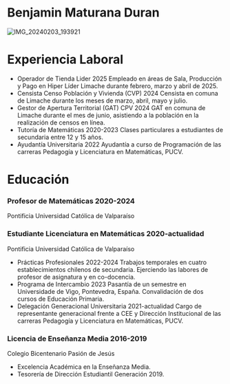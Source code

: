 <h1> Benjamin Maturana Duran </h1>

![IMG_20240203_193921](https://github.com/user-attachments/assets/bcd1897f-b829-40fb-b046-1d4fcea29ada)

# Experiencia Laboral
* Operador de Tienda Lider 2025
Empleado en áreas de Sala, Producción y Pago en Hiper Líder Limache durante febrero, marzo y abril de 2025.
* Censista Censo Población y Vivienda (CVP) 2024
Censista en comuna de Limache durante los meses de marzo, abril, mayo y julio.
* Gestor de Apertura Territorial (GAT) CPV 2024
GAT en comuna de Limache durante el mes de junio, asistiendo a la población en la realización de censos en línea.
* Tutoría de Matemáticas 2020-2023
Clases particulares a estudiantes de secundaria entre 12 y 15 años.
* Ayudantía Universitaria 2022
Ayudantía a curso de Programación de las carreras Pedagogía y Licenciatura en Matemáticas, PUCV.

# Educación

### Profesor de Matemáticas 2020-2024
Pontificia Universidad Católica de Valparaíso

### Estudiante Licenciatura en Matemáticas 2020-actualidad
Pontificia Universidad Católica de Valparaíso
* Prácticas Profesionales 2022-2024
Trabajos temporales en cuatro establecimientos chilenos de secundaria. Ejerciendo las labores de profesor de asignatura y en co-docencia.
* Programa de Intercambio 2023
Pasantía de un semestre en Universidade de Vigo, Pontevedra, España. Convalidación de dos cursos de Educación Primaria.
* Delegación Generacional Universitaria 2021-actualidad
Cargo de representante generacional frente a CEE y Dirección Institucional de las carreras Pedagogía y Licenciatura en Matemáticas, PUCV.

### Licencia de Enseñanza Media 2016-2019
Colegio Bicentenario Pasión de Jesús
* Excelencia Académica en la Enseñanza Media.
* Tesorería de Dirección Estudiantil Generación 2019.
